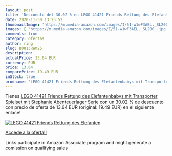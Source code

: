 ```yaml
---
layout: post
title: 'Descuento del 30.02 % en LEGO 41421 Friends Rettung des Elefanten'
date: 2020-11-30 13:25:52
thumbnailImage: 'https://m.media-amazon.com/images/I/51-w1wF3AEL._SL200_.jpg'
images: [ 'https://m.media-amazon.com/images/I/51-w1wF3AEL._SL200_.jpg' ]
comments: true
category: ofertas
author: ring
slug: B0813RWM25
description:
actualPrice: 13.64 EUR
currency: EUR
price: 13.64
comparePrice: 19.49 EUR
inStock: true
prodname: 'LEGO 41421 Friends Rettung des Elefantenbabys mit Transporter  Spielset mit Stephanie  Abenteuerlager Serie'
---
```


Tienes [LEGO 41421 Friends Rettung des Elefantenbabys mit Transporter  Spielset mit Stephanie  Abenteuerlager Serie](https://www.amazon.de/dp/B0813RWM25/?tag=tolees0ca-21) con un 30.02 % de descuento con precio de oferta de 13.64 EUR (original: 19.49 EUR) en el siguiente enlace!

[![LEGO 41421 Friends Rettung des Elefanten](https://m.media-amazon.com/images/I/51-w1wF3AEL._SL200_.jpg)](https://www.amazon.de/dp/B0813RWM25/?tag=tolees0ca-21)

[Accede a la oferta!!](https://www.amazon.de/dp/B0813RWM25/?tag=tolees0ca-21)

Links participate in Amazon Associate program and might generate a comission on qualifying sales


